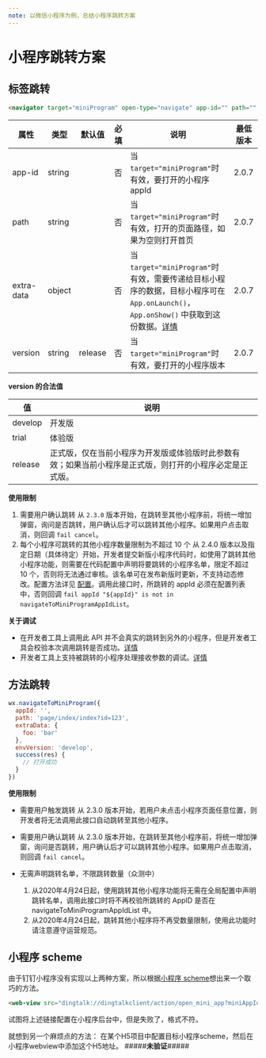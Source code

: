 ```yaml
---
note: 以微信小程序为例，总结小程序跳转方案
---
```

# 小程序跳转方案

## 标签跳转

```html
<navigator target="miniProgram" open-type="navigate" app-id="" path="" extra-data="" version="release">打开绑定的小程序</navigator>
```

| 属性| 类型 | 默认值 | 必填 | 说明 | 最低版本 |
| --- | --- | --- | --- | --- | --- |
| app-id | string |  | 否 | 当`target="miniProgram"`时有效，要打开的小程序appId | 2.0.7 |
| path | string |  | 否 | 当`target="miniProgram"`时有效，打开的页面路径，如果为空则打开首页 | 2.0.7 |
| extra-data | object |     | 否 | 当`target="miniProgram"`时有效，需要传递给目标小程序的数据，目标小程序可在 `App.onLaunch()`，`App.onShow()` 中获取到这份数据。[详情](https://developers.weixin.qq.com/miniprogram/dev/framework/app-service/app.html) | 2.0.7 |
| version | string | release | 否 | 当`target="miniProgram"`时有效，要打开的小程序版本 | 2.0.7|

**version 的合法值**

| 值 | 说明 |
| --- | --- |
| develop | 开发版 | 
| trial | 体验版 |
| release | 正式版，仅在当前小程序为开发版或体验版时此参数有效；如果当前小程序是正式版，则打开的小程序必定是正式版。 |

**使用限制**

1. 需要用户确认跳转 从 `2.3.0` 版本开始，在跳转至其他小程序前，将统一增加弹窗，询问是否跳转，用户确认后才可以跳转其他小程序。如果用户点击取消，则回调 `fail cancel`。
2. 每个小程序可跳转的其他小程序数量限制为不超过 10 个 从 2.4.0 版本以及指定日期（具体待定）开始，开发者提交新版小程序代码时，如使用了跳转其他小程序功能，则需要在代码配置中声明将要跳转的小程序名单，限定不超过 10 个，否则将无法通过审核。该名单可在发布新版时更新，不支持动态修改。配置方法详见 [配置](https://developers.weixin.qq.com/miniprogram/dev/framework/config.html)。调用此接口时，所跳转的 appId 必须在配置列表中，否则回调 `fail appId "${appId}" is not in navigateToMiniProgramAppIdList`。

**关于调试**

* 在开发者工具上调用此 API 并不会真实的跳转到另外的小程序，但是开发者工具会校验本次调用跳转是否成功。[详情](https://developers.weixin.qq.com/miniprogram/dev/devtools/different.html#%E8%B7%B3%E8%BD%AC%E5%B0%8F%E7%A8%8B%E5%BA%8F%E8%B0%83%E8%AF%95%E6%94%AF%E6%8C%81)
* 开发者工具上支持被跳转的小程序处理接收参数的调试。[详情](https://developers.weixin.qq.com/miniprogram/dev/devtools/different.html#%E8%B7%B3%E8%BD%AC%E5%B0%8F%E7%A8%8B%E5%BA%8F%E8%B0%83%E8%AF%95%E6%94%AF%E6%8C%81)

## 方法跳转

```javascript
wx.navigateToMiniProgram({
  appId: '',
  path: 'page/index/index?id=123',
  extraData: {
    foo: 'bar'
  },
  envVersion: 'develop',
  success(res) {
    // 打开成功
  }
})
```

**使用限制**

- 需要用户触发跳转
从 2.3.0 版本开始，若用户未点击小程序页面任意位置，则开发者将无法调用此接口自动跳转至其他小程序。

- 需要用户确认跳转
从 2.3.0 版本开始，在跳转至其他小程序前，将统一增加弹窗，询问是否跳转，用户确认后才可以跳转其他小程序。如果用户点击取消，则回调 `fail cancel`。

- 无需声明跳转名单，不限跳转数量（众测中）
  1.  从2020年4月24日起，使用跳转其他小程序功能将无需在全局配置中声明跳转名单，调用此接口时将不再校验所跳转的 AppID 是否在 navigateToMiniProgramAppIdList 中。
  2.  从2020年4月24日起，跳转其他小程序将不再受数量限制，使用此功能时请注意遵守运营规范。

## 小程序 scheme

由于钉钉小程序没有实现以上两种方案，所以根据[小程序 scheme](https://ding-doc.dingtalk.com/doc#/dev/ga0nfw)想出来一个取巧的方法。

```html
<web-view src="dingtalk://dingtalkclient/action/open_mini_app?miniAppId=2019092467780124"/>
```

试图将上述链接配置在小程序后台中，但是失败了，格式不符。

就想到另一个麻烦点的方法：
在某个H5项目中配置目标小程序scheme，然后在小程序webview中添加这个H5地址。
#####**未验证**#####